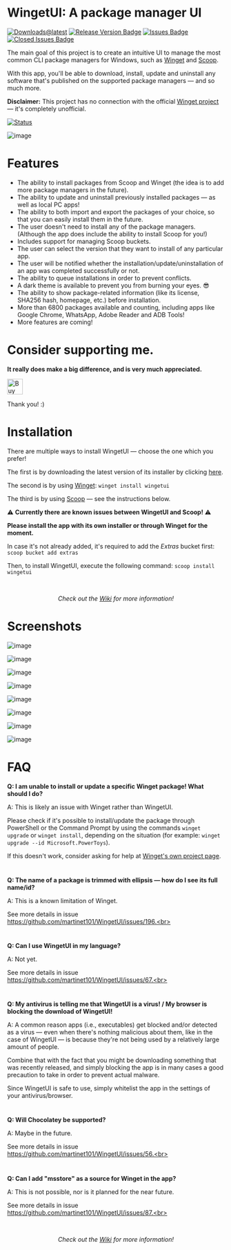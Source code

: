 # WingetUI: A package manager UI

[![Downloads@latest](https://img.shields.io/github/downloads/martinet101/WingetUI/total?style=for-the-badge)](https://github.com/martinet101/WingetUI/releases/latest/download/WingetUI.Installer.exe)
[![Release Version Badge](https://img.shields.io/github/v/release/martinet101/WingetUI?style=for-the-badge)](https://github.com/martinet101/WingetUI/releases)
[![Issues Badge](https://img.shields.io/github/issues/martinet101/WingetUI?style=for-the-badge)](https://github.com/martinet101/WingetUI/issues)
[![Closed Issues Badge](https://img.shields.io/github/issues-closed/martinet101/WingetUI?color=%238256d0&style=for-the-badge)](https://github.com/martinet101/WingetUI/issues?q=is%3Aissue+is%3Aclosed)

The main goal of this project is to create an intuitive UI to manage the most common CLI package managers for Windows, such as [Winget](https://learn.microsoft.com/en-us/windows/package-manager/) and [Scoop](https://scoop.sh/). 

With this app, you'll be able to download, install, update and uninstall any software that's published on the supported package managers — and so much more.

**Disclaimer:** This project has no connection with the official [Winget project](https://github.com/microsoft/winget-cli) — it's completely unofficial.

[![Status](https://img.shields.io/badge/Project%20current%20development%20status-Active-brightgreen?style=for-the-badge)]()

![image](https://user-images.githubusercontent.com/67732686/195120018-212b6703-535c-4b17-9443-f0065550e631.png)


# Features

 - The ability to install packages from Scoop and Winget (the idea is to add more package managers in the future).
 - The ability to update and uninstall previously installed packages — as well as local PC apps!
 - The ability to both import and export the packages of your choice, so that you can easily install them in the future.
 - The user doesn't need to install any of the package managers. (Although the app does include the ability to install Scoop for you!)
 - Includes support for managing Scoop buckets.
 - The user can select the version that they want to install of any particular app.
 - The user will be notified whether the installation/update/uninstallation of an app was completed successfully or not.
 - The ability to queue installations in order to prevent conflicts.
 - A dark theme is available to prevent you from burning your eyes. :sunglasses:
 - The ability to show package-related information (like its license, SHA256 hash, homepage, etc.) before installation.
 - More than 6800 packages available and counting, including apps like Google Chrome, WhatsApp, Adobe Reader and ADB Tools!
 - More features are coming!

# Consider supporting me. 

**It really does make a big difference, and is very much appreciated.**

<a href='https://ko-fi.com/martinet101' target='_blank'><img style='border:0px;height:36px;' src='https://az743702.vo.msecnd.net/cdn/kofi3.png?v=0' border='0' alt='Buy Me a Coffee at ko-fi.com' /></a>

Thank you! :)

# Installation

There are multiple ways to install WingetUI — choose the one which you prefer!
 
The first is by downloading the latest version of its installer by clicking [here](https://github.com/martinet101/WingetUI/releases/latest/download/WingetUI.Installer.exe).

The second is by using [Winget](https://learn.microsoft.com/en-us/windows/package-manager/): `winget install wingetui`

The third is by using [Scoop](https://scoop.sh/) — see the instructions below.

⚠️ **Currently there are known issues between WingetUI and Scoop!** ⚠️

**Please install the app with its own installer or through Winget for the moment.**

In case it's not already added, it's required to add the _Extras_ bucket first: `scoop bucket add extras`

Then, to install WingetUI, execute the following command: `scoop install wingetui`

<br><p align="center"><i>Check out the <a href="https://github.com/martinet101/WingetUI/wiki">Wiki</a> for more information!</i></p>

# Screenshots
 
![image](https://user-images.githubusercontent.com/67732686/195112595-28c5928b-2b0a-4730-b864-04037e644b72.png)

![image](https://user-images.githubusercontent.com/67732686/195112809-9719d303-9b70-45f3-9d94-aff9604e52e7.png)

![image](https://user-images.githubusercontent.com/67732686/195113058-655ce7aa-3a40-4621-9758-4839edd4fab5.png)

![image](https://user-images.githubusercontent.com/67732686/195113334-8dad53ac-80db-4894-ac91-8eebdc6bee91.png)

![image](https://user-images.githubusercontent.com/67732686/195113504-529a561a-0ccf-4969-bbc5-3625a245030b.png)

![image](https://user-images.githubusercontent.com/67732686/195113616-8e97bfb9-d463-41a8-b071-9f2180514ff9.png)

![image](https://user-images.githubusercontent.com/67732686/195113692-a4938fce-1be2-488d-bbfd-f44ab4aeb512.png)

![image](https://user-images.githubusercontent.com/67732686/195114107-abe537df-3ee4-4d81-8707-a189e83b7abe.png)


# FAQ

**Q: I am unable to install or update a specific Winget package! What should I do?**<br>

A: This is likely an issue with Winget rather than WingetUI. 

Please check if it's possible to install/update the package through PowerShell or the Command Prompt by using the commands `winget upgrade` or `winget install`, depending on the situation (for example: `winget upgrade --id Microsoft.PowerToys`). 

If this doesn't work, consider asking for help at [Winget's own project page](https://github.com/microsoft/winget-cli).<br>

#

**Q: The name of a package is trimmed with ellipsis — how do I see its full name/id?**<br>

A: This is a known limitation of Winget. 

See more details in issue https://github.com/martinet101/WingetUI/issues/196.<br>

#

**Q: Can I use WingetUI in my language?**<br>

A: Not yet. 

See more details in issue https://github.com/martinet101/WingetUI/issues/67.<br>

#

**Q: My antivirus is telling me that WingetUI is a virus! / My browser is blocking the download of WingetUI!**<br>

A: A common reason apps (i.e., executables) get blocked and/or detected as a virus — even when there's nothing malicious about them, like in the case of WingetUI — is because they're not being used by a relatively large amount of people.

Combine that with the fact that you might be downloading something that was recently released, and simply blocking the app is in many cases a good precaution to take in order to prevent actual malware.

Since WingetUI is safe to use, simply whitelist the app in the settings of your antivirus/browser.<br>

#

**Q: Will Chocolatey be supported?**<br>

A: Maybe in the future. 

See more details in issue https://github.com/martinet101/WingetUI/issues/56.<br>

#

**Q: Can I add "msstore" as a source for Winget in the app?**<br>

A: This is not possible, nor is it planned for the near future. 

See more details in issue https://github.com/martinet101/WingetUI/issues/87.<br>

<br><p align="center"><i>Check out the <a href="https://github.com/martinet101/WingetUI/wiki">Wiki</a> for more information!</i></p>

